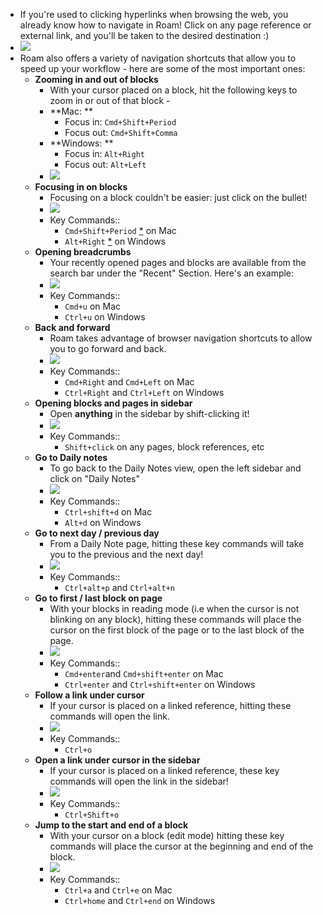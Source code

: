 - If you're used to clicking hyperlinks when browsing the web, you already know how to navigate in Roam! Click on any page reference or external link, and you'll be taken to the desired destination :)
- ![](https://firebasestorage.googleapis.com/v0/b/firescript-577a2.appspot.com/o/imgs%2Fapp%2Fhelp-documentation%2F-yQdrK2WEG.gif?alt=media&token=5c188f8f-3fc2-43d8-b965-6387e0ac3ad1)
- Roam also offers a variety of navigation shortcuts that allow you to speed up your workflow - here are some of the most important ones: 
    - **Zooming in and out of blocks**
        - With your cursor placed on a block, hit the following keys to zoom in or out of that block - 
        - **Mac: **
            - Focus in: `Cmd+Shift+Period`
            - Focus out: `Cmd+Shift+Comma`
        - **Windows: **
            - Focus in: `Alt+Right`
            - Focus out: `Alt+Left`
        - ![](https://firebasestorage.googleapis.com/v0/b/firescript-577a2.appspot.com/o/imgs%2Fapp%2Fhelp-documentation%2FtqHirgtMO_.gif?alt=media&token=87357662-1a08-4b67-b85f-d0c224182b7a)
    - **Focusing in on blocks**
        - Focusing on a block couldn't be easier: just click on the bullet!
        - ![](https://firebasestorage.googleapis.com/v0/b/firescript-577a2.appspot.com/o/imgs%2Fapp%2Fhelp-documentation%2FYgAwR6TLsr.gif?alt=media&token=3bd61b2d-d661-47f9-8679-f5beedcee236)
        - Key Commands::
            - `Cmd+Shift+Period` [*](((Pk8lkM2_w))) on Mac
            - `Alt+Right` [*](((nOWIuCsv8))) on Windows
    - **Opening breadcrumbs**
        - Your recently opened pages and blocks are available from the search bar under the "Recent" Section. Here's an example: 
        - ![](https://firebasestorage.googleapis.com/v0/b/firescript-577a2.appspot.com/o/imgs%2Fapp%2Fhelp-documentation%2Ff9lWrKeukf.gif?alt=media&token=7c43fb1a-b505-44ad-b3d2-2c6cfdbf9219)
        - Key Commands::
            - `Cmd+u` on Mac
            - `Ctrl+u` on Windows
    - **Back and forward**
        - Roam takes advantage of browser navigation shortcuts to allow you to go forward and back. 
        - ![](https://firebasestorage.googleapis.com/v0/b/firescript-577a2.appspot.com/o/imgs%2Fapp%2Fhelp-documentation%2FfT-l8KNveN.gif?alt=media&token=083c01d8-476f-43b3-bdbe-d812b7499bc0)
        - Key Commands::
            - `Cmd+Right` and `Cmd+Left` on Mac
            - `Ctrl+Right` and `Ctrl+Left` on Windows
    - **Opening blocks and pages in sidebar**
        - Open **anything** in the sidebar by shift-clicking it!
        - ![](https://firebasestorage.googleapis.com/v0/b/firescript-577a2.appspot.com/o/imgs%2Fapp%2Fhelp-documentation%2FnGag3VEJSH.gif?alt=media&token=89c4f99e-90f8-4d5f-a68d-e82fdd8eb57d)
        - Key Commands::
            - `Shift+click` on any pages, block references, etc
    - **Go to Daily notes**
        - To go back to the Daily Notes view, open the left sidebar and click on "Daily Notes"
        - ![](https://firebasestorage.googleapis.com/v0/b/firescript-577a2.appspot.com/o/imgs%2Fapp%2Fhelp-documentation%2FcYeZw71gEA.gif?alt=media&token=6c32504f-4f8d-4841-8840-8cd7adb5dc8d)
        - Key Commands::
            - `Ctrl+shift+d` on Mac
            - `Alt+d` on Windows
    - **Go to next day / previous day**
        - From a Daily Note page, hitting these key commands will take you to the previous and the next day! 
        - ![](https://firebasestorage.googleapis.com/v0/b/firescript-577a2.appspot.com/o/imgs%2Fapp%2Fhelp-documentation%2F2a6LfUawVz.gif?alt=media&token=9ddc91b2-bb1c-4816-8c1f-c25be57e273b)
        - Key Commands::
            - `Ctrl+alt+p` and `Ctrl+alt+n` 
    - **Go to first / last block on page**
        - With your blocks in reading mode (i.e when the cursor is not blinking on any block), hitting these commands will place the cursor on the first block of the page or to the last block of the page.
        - ![](https://firebasestorage.googleapis.com/v0/b/firescript-577a2.appspot.com/o/imgs%2Fapp%2Fhelp-documentation%2F-NGwXfmjDz.gif?alt=media&token=2ccbebf6-f89a-4ad8-a391-13010ccf95d2)
        - Key Commands::
            - `Cmd+enter`and `Cmd+shift+enter` on Mac
            - `Ctrl+enter` and `Ctrl+shift+enter` on Windows
    - **Follow a link under cursor**
        - If your cursor is placed on a linked reference, hitting these commands will open the link. 
        - ![](https://firebasestorage.googleapis.com/v0/b/firescript-577a2.appspot.com/o/imgs%2Fapp%2Fhelp-documentation%2FduTr5hTjZt.gif?alt=media&token=c5c26287-9df1-4472-921f-c6b4af4f154e)
        - Key Commands::
            - `Ctrl+o`
    - **Open a link under cursor in the sidebar**
        - If your cursor is placed on a linked reference, these key commands will open the link in the sidebar!
        - ![](https://firebasestorage.googleapis.com/v0/b/firescript-577a2.appspot.com/o/imgs%2Fapp%2Fhelp-documentation%2FsvakjNFVH8.gif?alt=media&token=157c7665-5c95-4a55-ba86-879a4c1ad1dc)
        - Key Commands::
            - `Ctrl+Shift+o`
    - **Jump to the start and end of a block**
        - With your cursor on a block (edit mode) hitting these key commands will place the cursor at the beginning and end of the block.
        - ![](https://firebasestorage.googleapis.com/v0/b/firescript-577a2.appspot.com/o/imgs%2Fapp%2Fhelp-documentation%2FEDvGeabLez.gif?alt=media&token=92c2ee8a-6da2-41f2-b018-46daf4b3fa71)
        - Key Commands::
            - `Ctrl+a` and `Ctrl+e` on Mac
            - `Ctrl+home` and `Ctrl+end` on Windows
